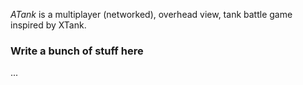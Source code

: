 *ATank* is a multiplayer (networked), overhead view, tank battle game inspired by XTank.

### Write a bunch of stuff here

...
